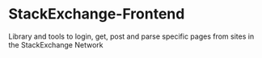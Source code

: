 # StackExchange-Frontend
Library and tools to login, get, post and parse specific pages from sites in the StackExchange Network
